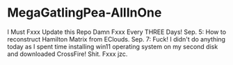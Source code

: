 # MegaGatlingPea-AllInOne
I Must Fxxx Update this Repo Damn Fxxx Every THREE Days!
Sep. 5: How to reconstruct Hamilton Matrix from EClouds.
Sep. 7: Fuck! I didn't do anything today as I spent time installing win11 operating system on my second disk and downloaded CrossFire! Shit. Fxxx jzc.
